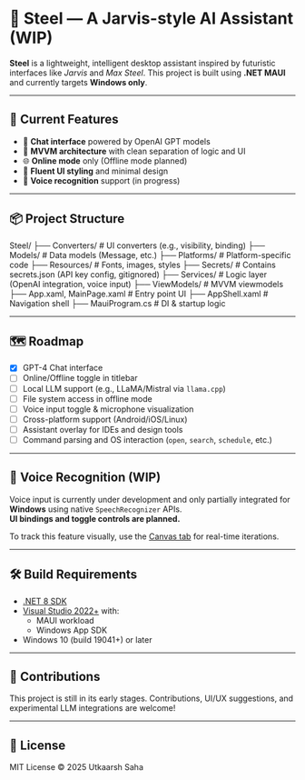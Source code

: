 ﻿# 🧠 Steel — A Jarvis-style AI Assistant (WIP)

**Steel** is a lightweight, intelligent desktop assistant inspired by futuristic interfaces like *Jarvis* and *Max Steel*. This project is built using **.NET MAUI** and currently targets **Windows only**.

---

## 🚀 Current Features

- 💬 **Chat interface** powered by OpenAI GPT models  
- 📄 **MVVM architecture** with clean separation of logic and UI  
- 🌐 **Online mode** only (Offline mode planned)  
- 🎨 **Fluent UI styling** and minimal design  
- 🧪 **Voice recognition** support (in progress)

---

## 📦 Project Structure

Steel/
├── Converters/ # UI converters (e.g., visibility, binding)
├── Models/ # Data models (Message, etc.)
├── Platforms/ # Platform-specific code
├── Resources/ # Fonts, images, styles
├── Secrets/ # Contains secrets.json (API key config, gitignored)
├── Services/ # Logic layer (OpenAI integration, voice input)
├── ViewModels/ # MVVM viewmodels
├── App.xaml, MainPage.xaml # Entry point UI
├── AppShell.xaml # Navigation shell
├── MauiProgram.cs # DI & startup logic


---

## 🗺️ Roadmap

- [x] GPT-4 Chat interface
- [ ] Online/Offline toggle in titlebar
- [ ] Local LLM support (e.g., LLaMA/Mistral via `llama.cpp`)
- [ ] File system access in offline mode
- [ ] Voice input toggle & microphone visualization
- [ ] Cross-platform support (Android/iOS/Linux)
- [ ] Assistant overlay for IDEs and design tools
- [ ] Command parsing and OS interaction (`open`, `search`, `schedule`, etc.)

---

## 🎤 Voice Recognition (WIP)

Voice input is currently under development and only partially integrated for **Windows** using native `SpeechRecognizer` APIs.  
**UI bindings and toggle controls are planned.**

To track this feature visually, use the [Canvas tab](canvas://) for real-time iterations.

---

## 🛠️ Build Requirements

- [.NET 8 SDK](https://dotnet.microsoft.com/en-us/download/dotnet/8.0)
- [Visual Studio 2022+](https://visualstudio.microsoft.com/vs/) with:
  - MAUI workload
  - Windows App SDK
- Windows 10 (build 19041+) or later

---

## 💬 Contributions

This project is still in its early stages. Contributions, UI/UX suggestions, and experimental LLM integrations are welcome!

---

## 📄 License

MIT License © 2025 Utkaarsh Saha
